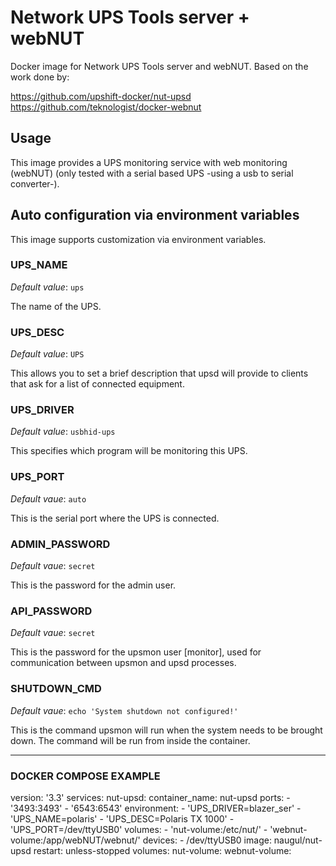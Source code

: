 # Network UPS Tools server + webNUT

Docker image for Network UPS Tools server and webNUT.
Based on the work done by:

https://github.com/upshift-docker/nut-upsd
https://github.com/teknologist/docker-webnut

## Usage

This image provides a UPS monitoring service with web monitoring (webNUT) (only tested with a serial based UPS -using a usb to serial converter-).

## Auto configuration via environment variables

This image supports customization via environment variables.

### UPS_NAME

*Default value*: `ups`

The name of the UPS.

### UPS_DESC

*Default value*: `UPS`

This allows you to set a brief description that upsd will provide to clients that ask for a list of connected equipment.

### UPS_DRIVER

*Default value*: `usbhid-ups`

This specifies which program will be monitoring this UPS.

### UPS_PORT

*Default vaue*: `auto`

This is the serial port where the UPS is connected.

### ADMIN_PASSWORD

*Default vaue*: `secret`

This is the password for the admin user.

### API_PASSWORD

*Default vaue*: `secret`

This is the password for the upsmon user [monitor], used for communication between upsmon and upsd processes.

### SHUTDOWN_CMD

*Default vaue*: `echo 'System shutdown not configured!'`

This is the command upsmon will run when the system needs to be brought down. The command will be run from inside the container.

------------------------------------------------------

### DOCKER COMPOSE EXAMPLE

version: '3.3'
services:
    nut-upsd:
        container_name: nut-upsd
        ports:
            - '3493:3493'
            - '6543:6543'
        environment:
            - 'UPS_DRIVER=blazer_ser'
            - 'UPS_NAME=polaris'
            - 'UPS_DESC=Polaris TX 1000'
            - 'UPS_PORT=/dev/ttyUSB0'
        volumes:
            - 'nut-volume:/etc/nut/'
            - 'webnut-volume:/app/webNUT/webnut/'
        devices:
            - /dev/ttyUSB0
        image: naugul/nut-upsd
        restart: unless-stopped
volumes:
  nut-volume:
  webnut-volume: